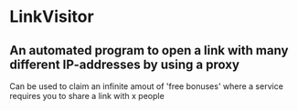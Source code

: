 # LinkVisitor

## An automated program to open a link with many different IP-addresses by using a proxy

Can be used to claim an infinite amout of 'free bonuses' where a service requires you to share a link with x people